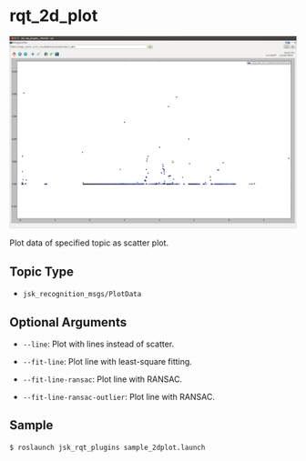 rqt\_2d\_plot
=============

![](images/rqt_2d_plot.png)

Plot data of specified topic as scatter plot.


Topic Type
----------

* `jsk_recognition_msgs/PlotData`


Optional Arguments
------------------

* `--line`: Plot with lines instead of scatter.

* `--fit-line`: Plot line with least-square fitting.

* `--fit-line-ransac`: Plot line with RANSAC.

* `--fit-line-ransac-outlier`: Plot line with RANSAC.


Sample
------

```
$ roslaunch jsk_rqt_plugins sample_2dplot.launch
```
